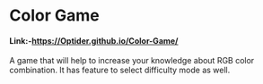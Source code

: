 # Color Game

#### Link:-https://Optider.github.io/Color-Game/

A game that will help to increase your knowledge about RGB color combination.
It has feature to select difficulty mode as well.
